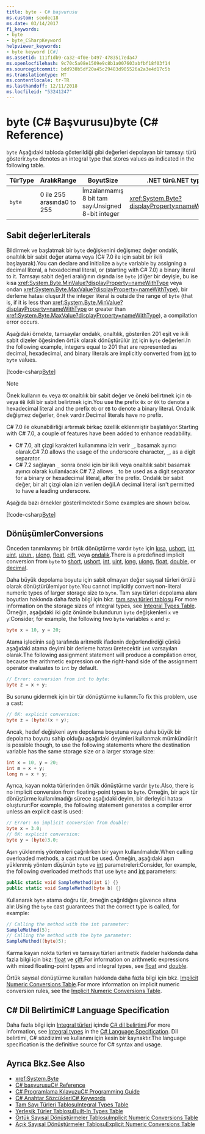 ```yaml
---
title: byte - C# başvurusu
ms.custom: seodec18
ms.date: 03/14/2017
f1_keywords:
- byte
- byte_CSharpKeyword
helpviewer_keywords:
- byte keyword [C#]
ms.assetid: 111f1db9-ca32-4f0e-b497-4783517eda47
ms.openlocfilehash: 9c70c5a08e1509e9c8b1a007603abfbf18f03f14
ms.sourcegitcommit: bdd930b5df20a45c29483d905526a2a3e4d17c5b
ms.translationtype: MT
ms.contentlocale: tr-TR
ms.lasthandoff: 12/11/2018
ms.locfileid: "53241247"
---
```

# <a name="byte-c-reference"></a><span data-ttu-id="7c9b0-102">byte (C# Başvurusu)</span><span class="sxs-lookup"><span data-stu-id="7c9b0-102">byte (C# Reference)</span></span>

<span data-ttu-id="7c9b0-103">`byte` Aşağıdaki tabloda gösterildiği gibi değerleri depolayan bir tamsayı türü gösterir.</span><span class="sxs-lookup"><span data-stu-id="7c9b0-103">`byte` denotes an integral type that stores values as indicated in the following table.</span></span>  
  
|<span data-ttu-id="7c9b0-104">Tür</span><span class="sxs-lookup"><span data-stu-id="7c9b0-104">Type</span></span>|<span data-ttu-id="7c9b0-105">Aralık</span><span class="sxs-lookup"><span data-stu-id="7c9b0-105">Range</span></span>|<span data-ttu-id="7c9b0-106">Boyut</span><span class="sxs-lookup"><span data-stu-id="7c9b0-106">Size</span></span>|<span data-ttu-id="7c9b0-107">.NET türü</span><span class="sxs-lookup"><span data-stu-id="7c9b0-107">.NET type</span></span>|  
|----------|-----------|----------|-------------------------|  
|`byte`|<span data-ttu-id="7c9b0-108">0 ile 255 arasında</span><span class="sxs-lookup"><span data-stu-id="7c9b0-108">0 to 255</span></span>|<span data-ttu-id="7c9b0-109">İmzalanmamış 8 bit tam sayı</span><span class="sxs-lookup"><span data-stu-id="7c9b0-109">Unsigned 8-bit integer</span></span>|<xref:System.Byte?displayProperty=nameWithType>|  
  
## <a name="literals"></a><span data-ttu-id="7c9b0-110">Sabit değerler</span><span class="sxs-lookup"><span data-stu-id="7c9b0-110">Literals</span></span>  

 <span data-ttu-id="7c9b0-111">Bildirmek ve başlatmak bir `byte` değişkenini değişmez değer ondalık, onaltılık bir sabit değer atama veya (C# 7.0 ile için sabit bir ikili başlayarak).</span><span class="sxs-lookup"><span data-stu-id="7c9b0-111">You can declare and initialize a `byte` variable by assigning a decimal literal, a hexadecimal literal, or (starting with C# 7.0) a binary literal to it.</span></span> <span data-ttu-id="7c9b0-112">Tamsayı sabit değeri aralığının dışında ise `byte` (diğer bir deyişle, bu ise kısa <xref:System.Byte.MinValue?displayProperty=nameWithType> veya ondan <xref:System.Byte.MaxValue?displayProperty=nameWithType>), bir derleme hatası oluşur.</span><span class="sxs-lookup"><span data-stu-id="7c9b0-112">If the integer literal is outside the range of `byte` (that is, if it is less than <xref:System.Byte.MinValue?displayProperty=nameWithType> or greater than <xref:System.Byte.MaxValue?displayProperty=nameWithType>), a compilation error occurs.</span></span>

<span data-ttu-id="7c9b0-113">Aşağıdaki örnekte, tamsayılar ondalık, onaltılık, gösterilen 201 eşit ve ikili sabit dizeler öğesinden örtük olarak dönüştürülür [int](../../../csharp/language-reference/keywords/int.md) için `byte` değerleri.</span><span class="sxs-lookup"><span data-stu-id="7c9b0-113">In the following example, integers equal to 201 that are represented as decimal, hexadecimal, and binary literals are implicitly converted from [int](../../../csharp/language-reference/keywords/int.md) to `byte` values.</span></span>    
  
[!code-csharp[Byte](../../../../samples/snippets/csharp/language-reference/keywords/numeric-literals.cs#Byte)]  

> [!NOTE] 
> <span data-ttu-id="7c9b0-114">Önek kullanın `0x` veya `0X` onaltılık bir sabit değer ve öneki belirtmek için `0b` veya `0B` ikili bir sabit belirtmek için.</span><span class="sxs-lookup"><span data-stu-id="7c9b0-114">You use the prefix `0x` or `0X` to denote a hexadecimal literal and the prefix `0b` or `0B` to denote a binary literal.</span></span> <span data-ttu-id="7c9b0-115">Ondalık değişmez değerler, önek vardır.</span><span class="sxs-lookup"><span data-stu-id="7c9b0-115">Decimal literals have no prefix.</span></span>

<span data-ttu-id="7c9b0-116">C# 7.0 ile okunabilirliği artırmak birkaç özellik eklenmiştir başlatılıyor.</span><span class="sxs-lookup"><span data-stu-id="7c9b0-116">Starting with C# 7.0, a couple of features have been added to enhance readability.</span></span> 
 - <span data-ttu-id="7c9b0-117">C# 7.0, alt çizgi karakteri kullanımına izin verir `_`, basamak ayırıcı olarak.</span><span class="sxs-lookup"><span data-stu-id="7c9b0-117">C# 7.0 allows the usage of the underscore character, `_`, as a digit separator.</span></span>
 - <span data-ttu-id="7c9b0-118">C# 7.2 sağlayan `_` sonra öneki için bir ikili veya onaltılık sabit basamak ayırıcı olarak kullanılacak.</span><span class="sxs-lookup"><span data-stu-id="7c9b0-118">C# 7.2 allows `_` to be used as a digit separator for a binary or hexadecimal literal, after the prefix.</span></span> <span data-ttu-id="7c9b0-119">Ondalık bir sabit değer, bir alt çizgi olan izin verilen değil.</span><span class="sxs-lookup"><span data-stu-id="7c9b0-119">A decimal literal isn't permitted to have a leading underscore.</span></span>

<span data-ttu-id="7c9b0-120">Aşağıda bazı örnekler gösterilmektedir.</span><span class="sxs-lookup"><span data-stu-id="7c9b0-120">Some examples are shown below.</span></span>

[!code-csharp[Byte](../../../../samples/snippets/csharp/language-reference/keywords/numeric-literals.cs#ByteS)]  
 
## <a name="conversions"></a><span data-ttu-id="7c9b0-121">Dönüşümler</span><span class="sxs-lookup"><span data-stu-id="7c9b0-121">Conversions</span></span>  
 <span data-ttu-id="7c9b0-122">Önceden tanımlanmış bir örtük dönüştürme vardır `byte` için [kısa](../../../csharp/language-reference/keywords/short.md), [ushort](../../../csharp/language-reference/keywords/ushort.md), [int](../../../csharp/language-reference/keywords/int.md), [uint](../../../csharp/language-reference/keywords/uint.md), [uzun ](../../../csharp/language-reference/keywords/long.md), [ulong](../../../csharp/language-reference/keywords/ulong.md), [float](../../../csharp/language-reference/keywords/float.md), [çift](../../../csharp/language-reference/keywords/double.md), veya [ondalık](../../../csharp/language-reference/keywords/decimal.md).</span><span class="sxs-lookup"><span data-stu-id="7c9b0-122">There is a predefined implicit conversion from `byte` to [short](../../../csharp/language-reference/keywords/short.md), [ushort](../../../csharp/language-reference/keywords/ushort.md), [int](../../../csharp/language-reference/keywords/int.md), [uint](../../../csharp/language-reference/keywords/uint.md), [long](../../../csharp/language-reference/keywords/long.md), [ulong](../../../csharp/language-reference/keywords/ulong.md), [float](../../../csharp/language-reference/keywords/float.md), [double](../../../csharp/language-reference/keywords/double.md), or [decimal](../../../csharp/language-reference/keywords/decimal.md).</span></span>  
  
 <span data-ttu-id="7c9b0-123">Daha büyük depolama boyutu için sabit olmayan değer sayısal türleri örtülü olarak dönüştürülemiyor `byte`.</span><span class="sxs-lookup"><span data-stu-id="7c9b0-123">You cannot implicitly convert non-literal numeric types of larger storage size to `byte`.</span></span> <span data-ttu-id="7c9b0-124">Tam sayı türleri depolama alanı boyutları hakkında daha fazla bilgi için bkz. [tam sayı türleri tablosu](../../../csharp/language-reference/keywords/integral-types-table.md).</span><span class="sxs-lookup"><span data-stu-id="7c9b0-124">For more information on the storage sizes of integral types, see [Integral Types Table](../../../csharp/language-reference/keywords/integral-types-table.md).</span></span> <span data-ttu-id="7c9b0-125">Örneğin, aşağıdaki iki göz önünde bulundurun `byte` değişkenleri `x` ve `y`:</span><span class="sxs-lookup"><span data-stu-id="7c9b0-125">Consider, for example, the following two `byte` variables `x` and `y`:</span></span>  
  
```csharp  
byte x = 10, y = 20;  
```  
  
 <span data-ttu-id="7c9b0-126">Atama işlecinin sağ tarafında aritmetik ifadenin değerlendirdiği çünkü aşağıdaki atama deyimi bir derleme hatası üretecektir `int` varsayılan olarak.</span><span class="sxs-lookup"><span data-stu-id="7c9b0-126">The following assignment statement will produce a compilation error, because the arithmetic expression on the right-hand side of the assignment operator evaluates to `int` by default.</span></span>  
  
```csharp  
// Error: conversion from int to byte:  
byte z = x + y;  
```  
  
 <span data-ttu-id="7c9b0-127">Bu sorunu gidermek için bir tür dönüştürme kullanın:</span><span class="sxs-lookup"><span data-stu-id="7c9b0-127">To fix this problem, use a cast:</span></span>  
  
```csharp  
// OK: explicit conversion:  
byte z = (byte)(x + y);  
```  
  
 <span data-ttu-id="7c9b0-128">Ancak, hedef değişkeni aynı depolama boyutuna veya daha büyük bir depolama boyutu sahip olduğu aşağıdaki deyimleri kullanmak mümkündür:</span><span class="sxs-lookup"><span data-stu-id="7c9b0-128">It is possible though, to use the following statements where the destination variable has the same storage size or a larger storage size:</span></span>  
  
```csharp  
int x = 10, y = 20;  
int m = x + y;  
long n = x + y;  
```  
  
 <span data-ttu-id="7c9b0-129">Ayrıca, kayan nokta türlerinden örtük dönüştürme vardır `byte`.</span><span class="sxs-lookup"><span data-stu-id="7c9b0-129">Also, there is no implicit conversion from floating-point types to `byte`.</span></span> <span data-ttu-id="7c9b0-130">Örneğin, bir açık tür dönüştürme kullanılmadığı sürece aşağıdaki deyim, bir derleyici hatası oluşturur:</span><span class="sxs-lookup"><span data-stu-id="7c9b0-130">For example, the following statement generates a compiler error unless an explicit cast is used:</span></span>  
  
```csharp  
// Error: no implicit conversion from double:  
byte x = 3.0;   
// OK: explicit conversion:  
byte y = (byte)3.0;  
```  
  
 <span data-ttu-id="7c9b0-131">Aşırı yüklenmiş yöntemleri çağrılırken bir yayın kullanılmalıdır.</span><span class="sxs-lookup"><span data-stu-id="7c9b0-131">When calling overloaded methods, a cast must be used.</span></span> <span data-ttu-id="7c9b0-132">Örneğin, aşağıdaki aşırı yüklenmiş yöntem düşünün `byte` ve [int](../../../csharp/language-reference/keywords/int.md) parametreleri:</span><span class="sxs-lookup"><span data-stu-id="7c9b0-132">Consider, for example, the following overloaded methods that use `byte` and [int](../../../csharp/language-reference/keywords/int.md) parameters:</span></span>  
  
```csharp  
public static void SampleMethod(int i) {}  
public static void SampleMethod(byte b) {}  
```  
  
 <span data-ttu-id="7c9b0-133">Kullanarak `byte` atama doğru tür, örneğin çağrıldığını güvence altına alır:</span><span class="sxs-lookup"><span data-stu-id="7c9b0-133">Using the `byte` cast guarantees that the correct type is called, for example:</span></span>  
  
```csharp  
// Calling the method with the int parameter:  
SampleMethod(5);  
// Calling the method with the byte parameter:  
SampleMethod((byte)5);  
```  
  
 <span data-ttu-id="7c9b0-134">Karma kayan nokta türleri ve tamsayı türleri aritmetik ifadeler hakkında daha fazla bilgi için bkz: [float](../../../csharp/language-reference/keywords/float.md) ve [çift](../../../csharp/language-reference/keywords/double.md).</span><span class="sxs-lookup"><span data-stu-id="7c9b0-134">For information on arithmetic expressions with mixed floating-point types and integral types, see [float](../../../csharp/language-reference/keywords/float.md) and [double](../../../csharp/language-reference/keywords/double.md).</span></span>  
  
 <span data-ttu-id="7c9b0-135">Örtük sayısal dönüştürme kuralları hakkında daha fazla bilgi için bkz. [Implicit Numeric Conversions Table](../../../csharp/language-reference/keywords/implicit-numeric-conversions-table.md).</span><span class="sxs-lookup"><span data-stu-id="7c9b0-135">For more information on implicit numeric conversion rules, see the [Implicit Numeric Conversions Table](../../../csharp/language-reference/keywords/implicit-numeric-conversions-table.md).</span></span>  
  
## <a name="c-language-specification"></a><span data-ttu-id="7c9b0-136">C# Dil Belirtimi</span><span class="sxs-lookup"><span data-stu-id="7c9b0-136">C# Language Specification</span></span>  

<span data-ttu-id="7c9b0-137">Daha fazla bilgi için [Integral türleri](~/_csharplang/spec/types.md#integral-types) içinde [ C# dil belirtimi](../language-specification/index.md).</span><span class="sxs-lookup"><span data-stu-id="7c9b0-137">For more information, see [Integral types](~/_csharplang/spec/types.md#integral-types) in the [C# Language Specification](../language-specification/index.md).</span></span> <span data-ttu-id="7c9b0-138">Dil belirtimi, C# sözdizimi ve kullanımı için kesin bir kaynaktır.</span><span class="sxs-lookup"><span data-stu-id="7c9b0-138">The language specification is the definitive source for C# syntax and usage.</span></span>
  
## <a name="see-also"></a><span data-ttu-id="7c9b0-139">Ayrıca Bkz.</span><span class="sxs-lookup"><span data-stu-id="7c9b0-139">See Also</span></span>  

- <xref:System.Byte>  
- [<span data-ttu-id="7c9b0-140">C# başvurusu</span><span class="sxs-lookup"><span data-stu-id="7c9b0-140">C# Reference</span></span>](../../../csharp/language-reference/index.md)  
- [<span data-ttu-id="7c9b0-141">C# Programlama Kılavuzu</span><span class="sxs-lookup"><span data-stu-id="7c9b0-141">C# Programming Guide</span></span>](../../../csharp/programming-guide/index.md)  
- [<span data-ttu-id="7c9b0-142">C# Anahtar Sözcükleri</span><span class="sxs-lookup"><span data-stu-id="7c9b0-142">C# Keywords</span></span>](../../../csharp/language-reference/keywords/index.md)  
- [<span data-ttu-id="7c9b0-143">Tam Sayı Türleri Tablosu</span><span class="sxs-lookup"><span data-stu-id="7c9b0-143">Integral Types Table</span></span>](../../../csharp/language-reference/keywords/integral-types-table.md)  
- [<span data-ttu-id="7c9b0-144">Yerleşik Türler Tablosu</span><span class="sxs-lookup"><span data-stu-id="7c9b0-144">Built-In Types Table</span></span>](../../../csharp/language-reference/keywords/built-in-types-table.md)  
- [<span data-ttu-id="7c9b0-145">Örtük Sayısal Dönüştürmeler Tablosu</span><span class="sxs-lookup"><span data-stu-id="7c9b0-145">Implicit Numeric Conversions Table</span></span>](../../../csharp/language-reference/keywords/implicit-numeric-conversions-table.md)  
- [<span data-ttu-id="7c9b0-146">Açık Sayısal Dönüştürmeler Tablosu</span><span class="sxs-lookup"><span data-stu-id="7c9b0-146">Explicit Numeric Conversions Table</span></span>](../../../csharp/language-reference/keywords/explicit-numeric-conversions-table.md)
